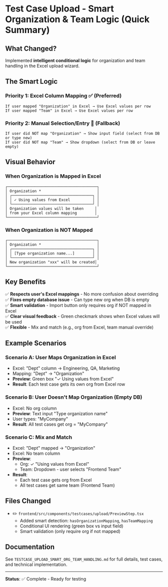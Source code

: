 # Test Case Upload - Smart Organization & Team Logic (Quick Summary)

## What Changed?

Implemented **intelligent conditional logic** for organization and team handling in the Excel upload wizard.

## The Smart Logic

### Priority 1: Excel Column Mapping ✅ (Preferred)
```
If user mapped "Organization" in Excel → Use Excel values per row
If user mapped "Team" in Excel → Use Excel values per row
```

### Priority 2: Manual Selection/Entry 📝 (Fallback)
```
If user did NOT map "Organization" → Show input field (select from DB or type new)
If user did NOT map "Team" → Show dropdown (select from DB or leave empty)
```

## Visual Behavior

### When Organization is Mapped in Excel
```
┌────────────────────────────────────────┐
│ Organization *                         │
│ ┌────────────────────────────────────┐ │
│ │ ✓ Using values from Excel          │ │
│ └────────────────────────────────────┘ │
│ Organization values will be taken     │
│ from your Excel column mapping        │
└────────────────────────────────────────┘
```

### When Organization is NOT Mapped
```
┌────────────────────────────────────────┐
│ Organization *                         │
│ ┌────────────────────────────────────┐ │
│ │ [Type organization name...]        │ │
│ └────────────────────────────────────┘ │
│ New organization "xxx" will be created│
└────────────────────────────────────────┘
```

## Key Benefits

✅ **Respects user's Excel mappings** - No more confusion about overriding  
✅ **Fixes empty database issue** - Can type new org when DB is empty  
✅ **Smart validation** - Import button only requires org if NOT mapped in Excel  
✅ **Clear visual feedback** - Green checkmark shows when Excel values will be used  
✅ **Flexible** - Mix and match (e.g., org from Excel, team manual override)  

## Example Scenarios

### Scenario A: User Maps Organization in Excel
- Excel: "Dept" column → Engineering, QA, Marketing
- Mapping: "Dept" → "Organization"
- **Preview**: Green box "✓ Using values from Excel"
- **Result**: Each test case gets its own org from Excel row

### Scenario B: User Doesn't Map Organization (Empty DB)
- Excel: No org column
- **Preview**: Text input "Type organization name"
- User types: "MyCompany"
- **Result**: All test cases get org = "MyCompany"

### Scenario C: Mix and Match
- Excel: "Dept" mapped → "Organization"
- Excel: No team column
- **Preview**: 
  - Org: ✓ "Using values from Excel"
  - Team: Dropdown - user selects "Frontend Team"
- **Result**: 
  - Each test case gets org from Excel
  - All test cases get same team (Frontend Team)

## Files Changed

- ✏️ `frontend/src/components/testcases/upload/PreviewStep.tsx`
  - Added smart detection: `hasOrganizationMapping`, `hasTeamMapping`
  - Conditional UI rendering (green box vs input field)
  - Smart validation (only require org if not mapped)

## Documentation

See `TESTCASE_UPLOAD_SMART_ORG_TEAM_HANDLING.md` for full details, test cases, and technical implementation.

---

**Status**: ✅ Complete - Ready for testing

